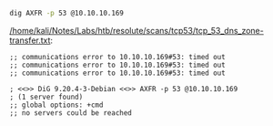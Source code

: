 ```bash
dig AXFR -p 53 @10.10.10.169
```

[/home/kali/Notes/Labs/htb/resolute/scans/tcp53/tcp_53_dns_zone-transfer.txt](file:///home/kali/Notes/Labs/htb/resolute/scans/tcp53/tcp_53_dns_zone-transfer.txt):

```
;; communications error to 10.10.10.169#53: timed out
;; communications error to 10.10.10.169#53: timed out
;; communications error to 10.10.10.169#53: timed out

; <<>> DiG 9.20.4-3-Debian <<>> AXFR -p 53 @10.10.10.169
; (1 server found)
;; global options: +cmd
;; no servers could be reached


```
